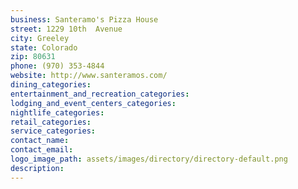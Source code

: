 ```yaml
---
business: Santeramo's Pizza House
street: 1229 10th  Avenue
city: Greeley
state: Colorado
zip: 80631
phone: (970) 353-4844
website: http://www.santeramos.com/
dining_categories: 
entertainment_and_recreation_categories: 
lodging_and_event_centers_categories: 
nightlife_categories: 
retail_categories: 
service_categories: 
contact_name: 
contact_email: 
logo_image_path: assets/images/directory/directory-default.png
description: 
---
```

